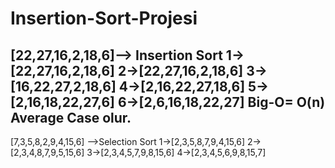 # Insertion-Sort-Projesi
[22,27,16,2,18,6]--> Insertion Sort
1->[22,27,16,2,18,6]
2->[22,27,16,2,18,6]
3->[16,22,27,2,18,6]
4->[2,16,22,27,18,6]
5->[2,16,18,22,27,6]
6->[2,6,16,18,22,27]
Big-O= O(n)
Average Case olur.
--------------------------------------------------------------

[7,3,5,8,2,9,4,15,6] -->Selection Sort
1->[2,3,5,8,7,9,4,15,6] 
2->[2,3,4,8,7,9,5,15,6] 
3->[2,3,4,5,7,9,8,15,6] 
4->[2,3,4,5,6,9,8,15,7] 
